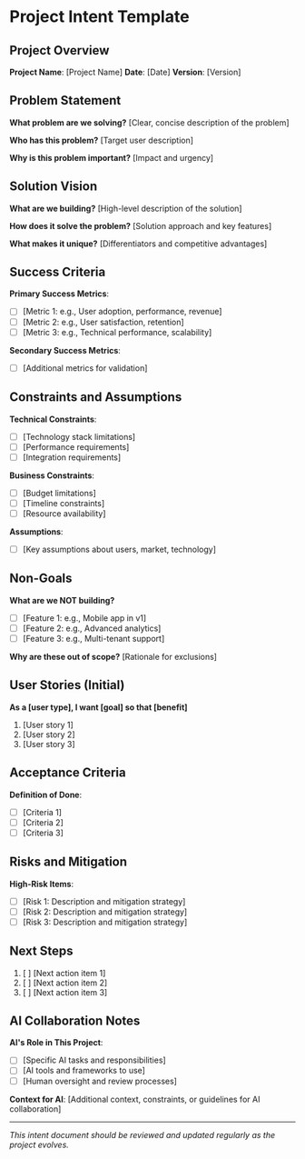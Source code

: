 # Project Intent Template

## Project Overview
**Project Name**: [Project Name]
**Date**: [Date]
**Version**: [Version]

## Problem Statement
**What problem are we solving?**
[Clear, concise description of the problem]

**Who has this problem?**
[Target user description]

**Why is this problem important?**
[Impact and urgency]

## Solution Vision
**What are we building?**
[High-level description of the solution]

**How does it solve the problem?**
[Solution approach and key features]

**What makes it unique?**
[Differentiators and competitive advantages]

## Success Criteria
**Primary Success Metrics**:
- [ ] [Metric 1: e.g., User adoption, performance, revenue]
- [ ] [Metric 2: e.g., User satisfaction, retention]
- [ ] [Metric 3: e.g., Technical performance, scalability]

**Secondary Success Metrics**:
- [ ] [Additional metrics for validation]

## Constraints and Assumptions
**Technical Constraints**:
- [ ] [Technology stack limitations]
- [ ] [Performance requirements]
- [ ] [Integration requirements]

**Business Constraints**:
- [ ] [Budget limitations]
- [ ] [Timeline constraints]
- [ ] [Resource availability]

**Assumptions**:
- [ ] [Key assumptions about users, market, technology]

## Non-Goals
**What are we NOT building?**
- [ ] [Feature 1: e.g., Mobile app in v1]
- [ ] [Feature 2: e.g., Advanced analytics]
- [ ] [Feature 3: e.g., Multi-tenant support]

**Why are these out of scope?**
[Rationale for exclusions]

## User Stories (Initial)
**As a [user type], I want [goal] so that [benefit]**

1. [User story 1]
2. [User story 2]
3. [User story 3]

## Acceptance Criteria
**Definition of Done**:
- [ ] [Criteria 1]
- [ ] [Criteria 2]
- [ ] [Criteria 3]

## Risks and Mitigation
**High-Risk Items**:
- [ ] [Risk 1: Description and mitigation strategy]
- [ ] [Risk 2: Description and mitigation strategy]
- [ ] [Risk 3: Description and mitigation strategy]

## Next Steps
1. [ ] [Next action item 1]
2. [ ] [Next action item 2]
3. [ ] [Next action item 3]

## AI Collaboration Notes
**AI's Role in This Project**:
- [ ] [Specific AI tasks and responsibilities]
- [ ] [AI tools and frameworks to use]
- [ ] [Human oversight and review processes]

**Context for AI**:
[Additional context, constraints, or guidelines for AI collaboration]

---

*This intent document should be reviewed and updated regularly as the project evolves.*



